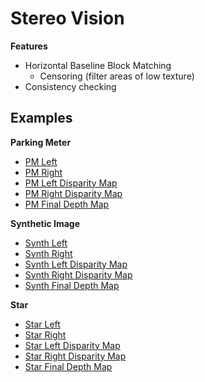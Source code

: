 # Stereo Vision

__Features__
* Horizontal Baseline Block Matching
	* Censoring (filter areas of low texture)
* Consistency checking

## Examples

__Parking Meter__

* [PM Left](Examples/pm_L.tif)
* [PM Right](Examples/pm_R.tif)
* [PM Left Disparity Map](Examples/pm_L_disparity.png)
* [PM Right Disparity Map](Examples/pm_R_disparity.png)
* [PM Final Depth Map](Examples/pm_depth.png)

__Synthetic Image__

* [Synth Left](Examples/synth_L.tif)
* [Synth Right](Examples/synth_R.tif)
* [Synth Left Disparity Map](Examples/synth_L_disparity.png)
* [Synth Right Disparity Map](Examples/synth_R_disparity.png)
* [Synth Final Depth Map](Examples/synth_depth.png)

__Star__

* [Star Left](Examples/star_L.jpg)
* [Star Right](Examples/star_R.jpg)
* [Star Left Disparity Map](Examples/star_L_disparity.png)
* [Star Right Disparity Map](Examples/star_R_disparity.png)
* [Star Final Depth Map](Examples/star_depth.png)